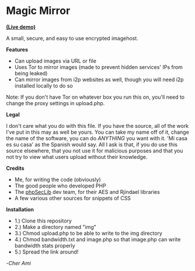 Magic Mirror
============

**[(Live demo)](http://li7qxmk72kp3sgz4.onion/)**

A small, secure, and easy to use encrypted imagehost. 

**Features**
* Can upload images via URL or file
* Uses Tor to mirror images (made to prevent hidden services' IPs from being leaked)
* Can mirror images from i2p websites as well, though you will need i2p installed locally to do so

Note: If you don't have Tor on whatever box you run this on, you'll need to change the proxy settings in upload.php.

**Legal**

I don't care what you do with this file. If you have the source, all of the work I've put in this may as well be yours. You can take my name off of it, change the name of the software, you can do *ANYTHING* you want with it. 'Mi casa es su casa' as the Spanish would say. All I ask is that, if you do use this source elsewhere, that you not use it for malicious purposes and that you not try to view what users upload without their knowledge.

**Credits**

* Me, for writing the code (obviously)
* The good people who developed PHP
* The [phpSecLib](http://phpseclib.sourceforge.net/) dev team, for their AES and Rjindael libraries 
* A few various other sources for snippets of CSS

**Installation**

* 1.) Clone this repository
* 2.) Make a directory named "img"
* 3.) Chmod upload.php to be able to write to the img directory
* 4.) Chmod bandwidth.txt and image.php so that image.php can write bandwidth stats properly
* 5.) Spread the link around!

-*Cher Ami*
